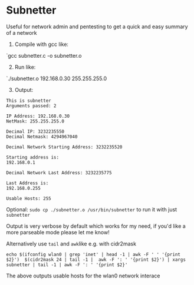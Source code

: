# Subnetter

Useful for network admin and pentesting to get a quick and easy summary of a network

1. Compile with gcc like:

`gcc subnetter.c -o subnetter.o

2. Run like:

`./subnetter.o 192.168.0.30 255.255.255.0

3. Output:

```
This is subnetter
Arguments passed: 2

IP Address: 192.168.0.30
NetMask: 255.255.255.0

Decimal IP: 3232235550
Decimal Netmask: 4294967040

Decimal Network Starting Address: 3232235520

Starting address is:
192.168.0.1

Decimal Network Last Address: 3232235775

Last Address is:
192.168.0.255

Usable Hosts: 255
```

Optional: `sudo cp ./subnetter.o /usr/bin/subnetter` to run it with just `subnetter`

Output is very verbose by default which works for my need, if you'd like a more parseable mode please let me know!

Alternatively use `tail` and `awk`like e.g. with cidr2mask

```
echo $(ifconfig wlan0 | grep 'inet' | head -1 | awk -F ' ' '{print $2}')  $(cidr2mask 24 | tail -1 |  awk -F ': ' '{print $2}') | xargs subnetter | tail -1 | awk -F ': ' '{print $2}'
```

The above outputs usable hosts for the wlan0 network interace
